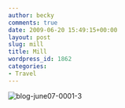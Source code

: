 ```yaml
---
author: becky
comments: true
date: 2009-06-20 15:49:15+00:00
layout: post
slug: mill
title: Mill
wordpress_id: 1862
categories:
- Travel
---
```


![blog-june07-0001-3](http://beta.beckyjenson.com/wp-content/uploads/2009/06/blog-june07-0001-3.jpg)
